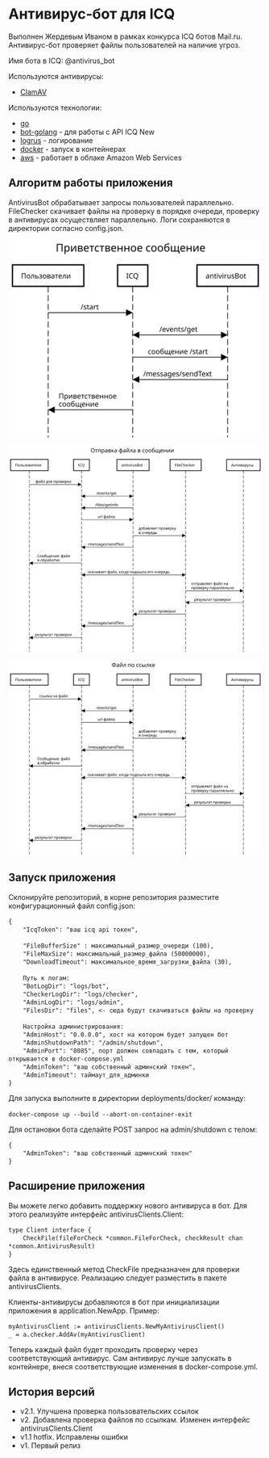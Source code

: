 Антивирус-бот для ICQ
=====================

Выполнен Жердевым Иваном в рамках конкурса ICQ ботов Mail.ru.
Антивирус-бот проверяет файлы пользователей на наличие угроз. 

Имя бота в ICQ: @antivirus_bot

Используются антивирусы:

+ [ClamAV](https://www.clamav.net/)

Используются технологии:

+ [go](https://golang.org/)
+ [bot-golang](https://github.com/mail-ru-im/bot-golang) - для работы с API ICQ New
+ [logrus](https://github.com/sirupsen/logrus) - логирование
+ [docker](https://www.docker.com/) - запуск в контейнерах
+ [aws](https://aws.amazon.com) - работает в облаке Amazon Web Services

Алгоритм работы приложения
--------------------------

AntivirusBot обрабатывает запросы пользователей параллельно.
FileChecker скачивает файлы на проверку в порядке очереди,
проверку в антивирусах осуществляет параллельно. 
Логи сохраняются в директории согласно config.json. 

![flow_start image](assets/flow_start.svg)

![flow_file image](assets/flow_file.svg)

![flow_url image](assets/flow_url.svg)

Запуск приложения
-----------------

Склонируйте репозиторий, в корне репозитория разместите конфигурационный файл config.json:

```
{
    "IcqToken": "ваш icq api токен",
   
    "FileBufferSize" : максимальный_размер_очереди (100),
    "FileMaxSize": максимальный_размер_файла (50000000),
    "DownloadTimeout": максимальное_время_загрузки_файла (30),
   
    Путь к логам:
    "BotLogDir": "logs/bot",
    "CheckerLogDir": "logs/checker",
    "AdminLogDir": "logs/admin",
    "FilesDir": "files", <- сюда будут скачиваться файлы на проверку
   
    Настройка администрирования:
    "AdminHost": "0.0.0.0", хост на котором будет запущен бот
    "AdminShutdownPath": "/admin/shutdown",
    "AdminPort": "8085", порт должен совпадать с тем, который открывается в docker-compose.yml
    "AdminToken": "ваш собственный админский токен",
    "AdminTimeout": таймаут_для_админки
}
```

Для запуска выполните в директории deployments/docker/ команду: 

```docker-compose up --build --abort-on-container-exit```

Для остановки бота сделайте POST запрос на admin/shutdown с телом:
```
{
    "AdminToken": "ваш собственный админский токен"
}
```

Расширение приложения
---------------------

Вы можете легко добавить поддержку нового антивируса в бот. 
Для этого реализуйте интерфейс antivirusClients.Client:
```
type Client interface {
	CheckFile(fileForCheck *common.FileForCheck, checkResult chan *common.AntivirusResult)
}
```

Здесь единственный метод CheckFile предназначен для проверки файла в антивирусе.
Реализацию следует разместить в пакете antivirusClients.

Клиенты-антивирусы добавляются в бот при инициализации приложения в application.NewApp. 
Пример:
```
myAntivirusClient := antivirusClients.NewMyAntivirusClient()
_ = a.checker.AddAv(myAntivirusClient)
```
Теперь каждый файл будет проходить проверку через соответствующий антивирус.
Сам антивирус лучше запускать в контейнере, внеся соответствующие изменения в docker-compose.yml.

История версий
--------------
* v2.1. Улучшена проверка пользовательских ссылок
* v2. Добавлена проверка файлов по ссылкам. Изменен интерфейс antivirusClients.Client
* v1.1 hotfix. Исправлены ошибки
* v1. Первый релиз
